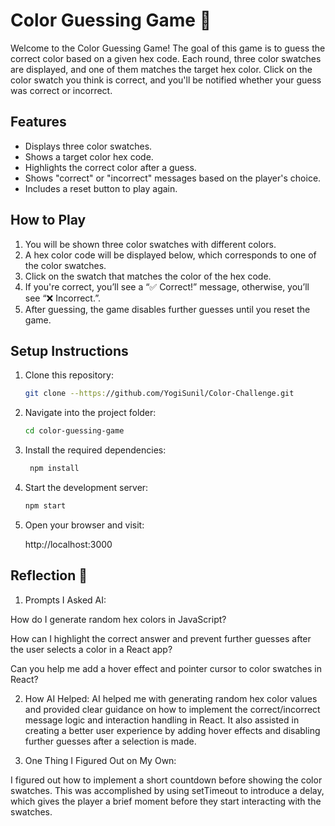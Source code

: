 # Color Guessing Game 🎨

Welcome to the Color Guessing Game! The goal of this game is to guess the correct color based on a given hex code. Each round, three color swatches are displayed, and one of them matches the target hex color. Click on the color swatch you think is correct, and you'll be notified whether your guess was correct or incorrect.

## Features

- Displays three color swatches.
- Shows a target color hex code.
- Highlights the correct color after a guess.
- Shows "correct" or "incorrect" messages based on the player's choice.
- Includes a reset button to play again.

## How to Play

1. You will be shown three color swatches with different colors.
2. A hex color code will be displayed below, which corresponds to one of the color swatches.
3. Click on the swatch that matches the color of the hex code.
4. If you're correct, you’ll see a “✅ Correct!” message, otherwise, you’ll see “❌ Incorrect.”.
5. After guessing, the game disables further guesses until you reset the game.

## Setup Instructions

1. Clone this repository:

   ```bash
   git clone --https://github.com/YogiSunil/Color-Challenge.git

2. Navigate into the project folder:

   ```bash
   cd color-guessing-game

3. Install the required dependencies:
   ```bash
    npm install

4. Start the development server:
    ```bash
    npm start
5. Open your browser and visit:
    
    http://localhost:3000



## Reflection 🧠

1. Prompts I Asked AI:

How do I generate random hex colors in JavaScript?

How can I highlight the correct answer and prevent further guesses after the user selects a color in a React app?

Can you help me add a hover effect and pointer cursor to color swatches in React?

2. How AI Helped:
AI helped me with generating random hex color values and provided clear guidance on how to implement the correct/incorrect message logic and interaction handling in React. It also assisted in creating a better user experience by adding hover effects and disabling further guesses after a selection is made.

3. One Thing I Figured Out on My Own:

I figured out how to implement a short countdown before showing the color swatches. This was accomplished by using setTimeout to introduce a delay, which gives the player a brief moment before they start interacting with the swatches.


